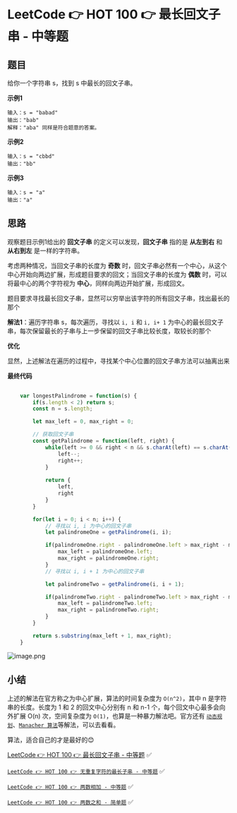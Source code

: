 # LeetCode 👉 HOT 100 👉 最长回文子串 - 中等题

## 题目

给你一个字符串 s，找到 s 中最长的回文子串。

**示例1**

    输入：s = "babad"
    输出："bab"
    解释："aba" 同样是符合题意的答案。

**示例2**

    输入：s = "cbbd"
    输出："bb"

**示例3**

    输入：s = "a"
    输出："a"

## 思路

观察题目示例1给出的 **回文子串** 的定义可以发现，**回文子串** 指的是 **从左到右** 和 **从右到左** 是一样的字符串。

考虑两种情况，当回文子串的长度为 **奇数** 时，回文子串必然有一个中心，从这个中心开始向两边扩展，形成题目要求的回文；当回文子串的长度为 **偶数** 时，可以将最中心的两个字符视为 **中心**，同样向两边开始扩展，形成回文。

题目要求寻找最长回文子串，显然可以穷举出该字符的所有回文子串，找出最长的那个

**解法1**：遍历字符串 s，每次遍历，寻找以 `i, i` 和 `i, i+ 1` 为中心的最长回文子串，每次保留最长的子串与上一步保留的回文子串比较长度，取较长的那个

**优化** 

显然，上述解法在遍历的过程中，寻找某个中心位置的回文子串方法可以抽离出来

**最终代码**

```js
    
    var longestPalindrome = function(s) {
        if(s.length < 2) return s;
        const n = s.length;

        let max_left = 0, max_right = 0;

        // 获取回文子串
        const getPalindrome = function(left, right) {
            while(left >= 0 && right < n && s.charAt(left) == s.charAt(right)) {
                left--;
                right++;
            }
        
            return {
                left,
                right
            }
        }

        for(let i = 0; i < n; i++) {
            // 寻找以 i, i 为中心的回文子串
            let palindromeOne = getPalindrome(i, i);

            if(palindromeOne.right - palindromeOne.left > max_right - max_left) {
                max_left = palindromeOne.left;
                max_right = palindromeOne.right;
            }
            // 寻找以 i, i + 1 为中心的回文子串

            let palindromeTwo = getPalindrome(i, i + 1);

            if(palindromeTwo.right - palindromeTwo.left > max_right - max_left) {
                max_left = palindromeTwo.left;
                max_right = palindromeTwo.right;
            }
        }

        return s.substring(max_left + 1, max_right);
    }
```

![image.png](https://p9-juejin.byteimg.com/tos-cn-i-k3u1fbpfcp/7f8579239c6f402f9d61e75f31d5d102~tplv-k3u1fbpfcp-watermark.image?)

## 小结

上述的解法在官方称之为中心扩展，算法的时间复杂度为 `O(n^2)`，其中 n 是字符串的长度。长度为 1 和 2 的回文中心分别有 n 和 n-1 个，每个回文中心最多会向外扩展 O(n) 次，空间复杂度为 `O(1)`，也算是一种暴力解法吧。官方还有 [`动态规划`](https://leetcode-cn.com/problems/longest-palindromic-substring/solution/zui-chang-hui-wen-zi-chuan-by-leetcode-solution/)、[`Manacher 算法`](https://leetcode-cn.com/problems/longest-palindromic-substring/solution/zui-chang-hui-wen-zi-chuan-by-leetcode-solution/)等解法，可以去看看。

算法，适合自己的才是最好的😊

[LeetCode 👉 HOT 100 👉 最长回文子串 - 中等题](https://leetcode-cn.com/problems/longest-palindromic-substring/) ✅

[`LeetCode 👉 HOT 100 👉 无重复字符的最长子串 - 中等题`](https://leetcode-cn.com/problems/longest-substring-without-repeating-characters/) ✅

[`LeetCode 👉 HOT 100 👉 两数相加 - 中等题`](https://leetcode-cn.com/problems/add-two-numbers/) ✅

[`LeetCode 👉 HOT 100 👉 两数之和 - 简单题`](https://leetcode-cn.com/problems/two-sum/) ✅